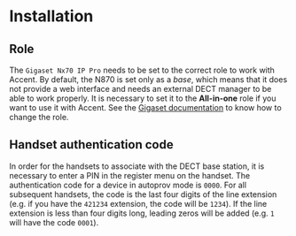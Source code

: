 # Installation

## Role

The `Gigaset Nx70 IP Pro` needs to be set to the correct role to work with Accent. By default, the
N870 is set only as a *base*, which means that it does not provide a web interface and needs an
external DECT manager to be able to work properly. It is necessary to set it to the **All-in-one**
role if you want to use it with Accent. See the [Gigaset
documentation](https://teamwork.gigaset.com/gigawiki/display/GPPPO/FAQ+Nx70+-+Change+the+role) to know
how to change the role.

## Handset authentication code

In order for the handsets to associate with the DECT base station, it is necessary to enter a PIN in
the register menu on the handset. The authentication code for a device in autoprov mode is `0000`.
For all subsequent handsets, the code is the last four digits of the line extension (e.g. if you
have the `421234` extension, the code will be `1234`). If the line extension is less than four
digits long, leading zeros will be added (e.g. `1` will have the code `0001`).
